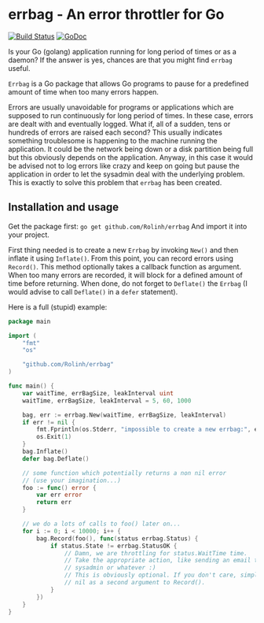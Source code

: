 # errbag - An error throttler for Go

[![Build Status](https://travis-ci.org/Rolinh/errbag.png?branch=master)](https://travis-ci.org/Rolinh/errbag)
[![GoDoc](http://godoc.org/github.com/Rolinh/errbag?status.svg)](http://godoc.org/github.com/Rolinh/errbag)

Is your Go (golang) application running for long period of times or as a daemon?
If the answer is yes, chances are that you might find `errbag` useful.

`Errbag` is a Go package that allows Go programs to pause for a predefined
amount of time when too many errors happen.

Errors are usually unavoidable for programs or applications which are supposed
to run continuously for long period of times. In these case, errors are dealt
with and eventually logged.  What if, all of a sudden, tens or hundreds of
errors are raised each second?  This usually indicates something troublesome is
happening to the machine running the application. It could be the network being
down or a disk partition being full but this obviously depends on the
application. Anyway, in this case it would be advised not to log errors like
crazy and keep on going but pause the application in order to let the sysadmin
deal with the underlying problem. This is exactly to solve this problem that
`errbag` has been created.

## Installation and usage

Get the package first: `go get github.com/Rolinh/errbag`
And import it into your project.

First thing needed is to create a new `Errbag` by invoking `New()` and then
inflate it using `Inflate()`. From this point, you can record errors using
`Record()`. This method optionally takes a callback function as argument. When
too many errors are recorded, it will block for a defined amount of time before
returning.
When done, do not forget to `Deflate()` the `Errbag` (I would advise to call
`Deflate()` in a `defer` statement).

Here is a full (stupid) example:

```go
package main

import (
	"fmt"
	"os"

	"github.com/Rolinh/errbag"
)

func main() {
	var waitTime, errBagSize, leakInterval uint
	waitTime, errBagSize, leakInterval = 5, 60, 1000

	bag, err := errbag.New(waitTime, errBagSize, leakInterval)
	if err != nil {
		fmt.Fprintln(os.Stderr, "impossible to create a new errbag:", err)
		os.Exit(1)
	}
	bag.Inflate()
	defer bag.Deflate()

	// some function which potentially returns a non nil error
	// (use your imagination...)
	foo := func() error {
		var err error
		return err
	}

	// we do a lots of calls to foo() later on...
	for i := 0; i < 10000; i++ {
		bag.Record(foo(), func(status errbag.Status) {
			if status.State != errbag.StatusOK {
				// Damn, we are throttling for status.WaitTime time.
				// Take the appropriate action, like sending an email to the
				// sysadmin or whatever :)
				// This is obviously optional. If you don't care, simply pass
				// nil as a second argument to Record().
			}
		})
	}
}
```
